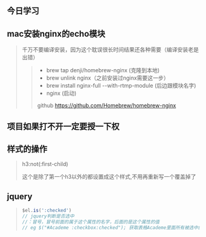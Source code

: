 ## 今日学习

## mac安装nginx的echo模块

> 千万不要编译安装，因为这个耽误很长时间结果还各种需要（编译安装老是出错）
>
> > + brew tap denji/homebrew-nginx (克隆到本地)
> > + brew unlink nginx（之前安装过nginx需要这一步）
> > + 
> >   brew install nginx-full --with-rtmp-module (后边跟模块名字)
> > + nginx (启动)
> >
> > github https://github.com/Homebrew/homebrew-nginx
> >
> >  

## 项目如果打不开一定要授一下权

## 样式的操作

> h3:not(:first-child) 
>
> 这个是除了第一个h3以外的都设置成这个样式,不用再重新写一个覆盖掉了

## jquery

> ```js
> $el.is(':checked')
> // jquery判断是否选中
> //：冒号，冒号前面的属于这个属性的名字，后面的是这个属性的值
> // eg $("#Academe :checkbox:checked"); 获取表格Academe里面所有被选中的复选框
> ```
>
> 